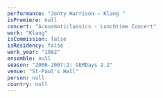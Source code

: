 ```yaml
---
performance: "Jonty Harrison – Klang "
isPremiere: null
concert: "Acousmaticlassics - Lunchtime Concert"
work: "Klang"
isCommission: false
isResidency: false
work_year: "1982"
ensemble: null
season: "2006-2007:2: GEMDays 2.2"
venue: "St-Paul's Hall"
person: null
country: null
---
```


